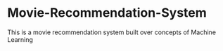 # Movie-Recommendation-System
This is a movie recommendation system built over concepts of Machine Learning

